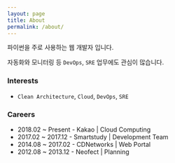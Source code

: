 ```yaml
---
layout: page
title: About
permalink: /about/
---
```


파이썬을 주로 사용하는 웹 개발자 입니다.

자동화와 모니터링 등 `DevOps`, `SRE` 업무에도 관심이 많습니다.

### Interests

- `Clean Architecture`, `Cloud`, `DevOps`, `SRE`

### Careers

- 2018.02 ~ Present - Kakao \| Cloud Computing
- 2017.02 ~ 2017.12 - Smartstudy \| Development Team
- 2014.08 ~ 2017.02 - CDNetworks \| Web Portal
- 2012.08 ~ 2013.12 - Neofect \| Planning
